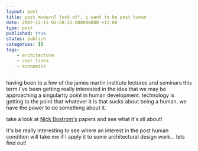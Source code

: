 ```yaml
---
layout: post
title: post modern? fuck off, i want to be post human
date: 2007-12-15 02:50:51.000000000 +11:00
type: post
published: true
status: publish
categories: []
tags:
    - architecture
    - cool links
    - economics
---
```


<p>having been to a few of the james martin institute lectures and seminars this term I've been getting really interested in the idea that we may be approaching a singularity point in human development. technology is getting to the point that  whatever it is that sucks about being a human, we have the power to do something about it.</p>
<p>take a look at <a href="http://www.nickbostrom.com/">Nick Bostrom's</a> papers and see what it's all about!</p>
<p><object classid="clsid:d27cdb6e-ae6d-11cf-96b8-444553540000" codebase="http://download.macromedia.com/pub/shockwave/cabs/flash/swflash.cab#version=8,0,0,0" id="VE_Player" align="middle" height="285" width="320"><param name="movie" value="http://static.videoegg.com/ted/flash/loader.swf" /><param name="FlashVars" value="bgColor=FFFFFF&amp;file=http://static.videoegg.com/ted/movies/NICKBOSTROM-2005_high.flv&amp;autoPlay=false&amp;fullscreenURL=http://static.videoegg.com/ted/flash/fullscreen.html&amp;forcePlay=false&amp;logo=&amp;allowFullscreen=true" /><param name="quality" value="high" /><param name="allowScriptAccess" value="always" /><param name="bgcolor" value="#FFFFFF" /><param name="scale" value="noscale" /><param name="wmode" value="window" /><ibed flashvars="bgColor=FFFFFF&amp;file=http://static.videoegg.com/ted/movies/NICKBOSTROM-2005_high.flv&amp;autoPlay=false&amp;fullscreenURL=http://static.videoegg.com/ted/flash/fullscreen.html&amp;forcePlay=false&amp;logo=&amp;allowFullscreen=true" quality="high" allowscriptaccess="always" bgcolor="#FFFFFF" scale="noscale" wmode="window" width="320" height="285" name="VE_Player" align="middle" type="application/x-shockwave-flash" pluginspage="http://www.macromedia.com/go/getflashplayer"></ibed></p>
<p></object>It's be really interesting to see where an interest in the post human condition will take me if I apply it to some architectural design work... lets find out!</p>
